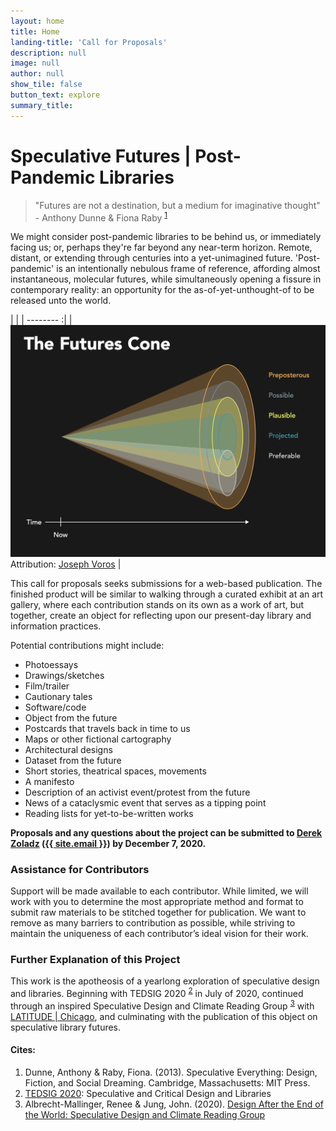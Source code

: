 ```yaml
---
layout: home
title: Home
landing-title: 'Call for Proposals'
description: null
image: null
author: null
show_tile: false
button_text: explore
summary_title:
---
```


Speculative Futures | Post-Pandemic Libraries
============================================

> "Futures are not a destination, but a medium for imaginative thought" - Anthony Dunne & Fiona Raby <sup><a href="#cites">1</a></sup>

We might consider post-pandemic libraries to be behind us, or immediately facing us; or, perhaps they're far beyond any near-term horizon. Remote, distant, or extending through centuries into a yet-unimagined future. 'Post-pandemic' is an intentionally nebulous frame of reference, affording almost instantaneous, molecular futures, while simultaneously opening a fissure in contemporary reality: an opportunity for the as-of-yet-unthought-of to be released unto the world.

|      |
| -------- :|
| ![](https://github.com/dzoladz/tedsig-futures/blob/master/futures_cone.png?raw=true)  Attribution: [Joseph Voros](https://thevoroscope.com/2017/02/24/the-futures-cone-use-and-history/) |

This call for proposals seeks submissions for a web-based publication. The finished product will be similar to walking through a curated exhibit at an art gallery, where each contribution stands on its own as a work of art, but together, create an object for reflecting upon our present-day library and information practices.

Potential contributions might include:
- Photoessays
- Drawings/sketches
- Film/trailer
- Cautionary tales
- Software/code
- Object from the future
- Postcards that travels back in time to us
- Maps or other fictional cartography
- Architectural designs
- Dataset from the future
- Short stories, theatrical spaces, movements
- A manifesto
- Description of an activist event/protest from the future
- News of a cataclysmic event that serves as a tipping point
- Reading lists for yet-to-be-written works

<strong>Proposals and any questions about the project can be submitted to <a href="https://www.derekzoladz.com">Derek Zoladz</a> (<a href="mailto:{{ site.email }}">{{ site.email }}</a>) by December 7, 2020.</strong>

### Assistance for Contributors
Support will be made available to each contributor. While limited, we will work with you to determine the most appropriate method and format to submit raw materials to be stitched together for publication. We want to remove as many barriers to contribution as possible, while striving to maintain the uniqueness of each contributor’s ideal vision for their work.

### Further Explanation of this Project
This work is the apotheosis of a yearlong exploration of speculative design and libraries. Beginning with TEDSIG 2020 <sup><a href="#cites">2</a></sup> in July of 2020, continued through an inspired Speculative Design and Climate Reading Group <sup><a href="#cites">3</a></sup> with <a href="https://www.latitudechicago.org/" target="_blank">LATITUDE | Chicago</a>, and culminating with the publication of this object on speculative library futures.

#### Cites:
1. Dunne, Anthony & Raby, Fiona. (2013). Speculative Everything: Design, Fiction, and Social Dreaming. Cambridge, Massachusetts: MIT Press.
2. [TEDSIG 2020](https://tedsig.alaoweb.org/): Speculative and Critical Design and Libraries
3. Albrecht-Mallinger, Renee & Jung, John. (2020). [Design After the End of the World: Speculative Design and Climate Reading Group](https://www.latitudechicago.org/classes-and-workshops/design-after-the-end-of-the-world-speculative-design-and-climate-reading-group)
